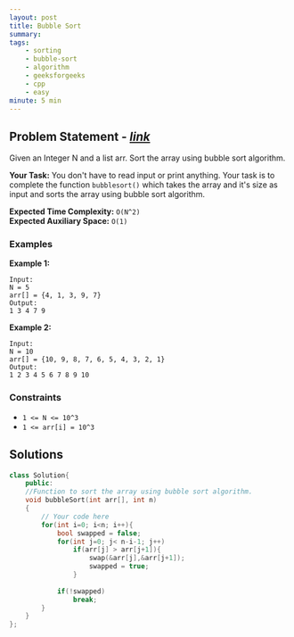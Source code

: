 ```yaml
---
layout: post
title: Bubble Sort 
summary:
tags:
    - sorting
    - bubble-sort
    - algorithm
    - geeksforgeeks
    - cpp
    - easy
minute: 5 min
---
```


## Problem Statement - [*link*](https://practice.geeksforgeeks.org/problems/bubble-sort/0/#)  

Given an Integer N and a list arr. Sort the array using bubble sort algorithm.

**Your Task:** 
You don't have to read input or print anything. Your task is to complete the function `bubblesort()` which takes the array and it's size as input and sorts the array using bubble sort algorithm.


**Expected Time Complexity:** `O(N^2)`  
**Expected Auxiliary Space:** `O(1)`

### Examples

**Example 1:**   
```
Input: 
N = 5
arr[] = {4, 1, 3, 9, 7}
Output: 
1 3 4 7 9
```

**Example 2:**   
```
Input:
N = 10 
arr[] = {10, 9, 8, 7, 6, 5, 4, 3, 2, 1}
Output: 
1 2 3 4 5 6 7 8 9 10
```

### Constraints

+ `1 <= N <= 10^3`
+ `1 <= arr[i] = 10^3` 

## Solutions

```cpp
class Solution{
    public:
    //Function to sort the array using bubble sort algorithm.
    void bubbleSort(int arr[], int n)
    {
        // Your code here  
        for(int i=0; i<n; i++){
            bool swapped = false;
            for(int j=0; j< n-i-1; j++)
                if(arr[j] > arr[j+1]){
                    swap(&arr[j],&arr[j+1]);
                    swapped = true;
                }
                    
            if(!swapped)
                break;
        }
    }
};
```

